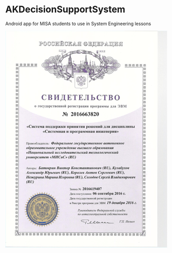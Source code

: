 # AKDecisionSupportSystem

Android app for MISA students to use in System Engineering lessons

![](rus-software-registry-cert.jpeg)
